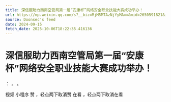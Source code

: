 ```yaml
---
title: 深信服助力西南空管局第一届“安康杯”网络安全职业技能大赛成功举办！
url: https://mp.weixin.qq.com/s?__biz=MjM5MTAzNjYyMA==&mid=2650591821&idx=2&sn=d134691522eb769ca3acce53a149510e
source: Doonsec's feed
date: 2024-09-15
fetch_date: 2025-10-06T18:22:35.416136
---
```


# 深信服助力西南空管局第一届“安康杯”网络安全职业技能大赛成功举办！

：
，
。

视频
小程序
赞
，轻点两下取消赞
在看
，轻点两下取消在看
